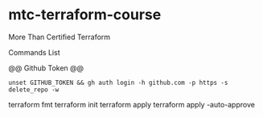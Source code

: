 # mtc-terraform-course
More Than Certified Terraform

Commands List

@@ Github Token @@

`unset GITHUB_TOKEN && gh auth login -h github.com -p https -s delete_repo -w
`

terraform fmt
terraform init
terraform apply
terraform apply -auto-approve  
